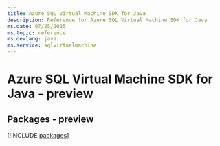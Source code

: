 ```yaml
---
title: Azure SQL Virtual Machine SDK for Java
description: Reference for Azure SQL Virtual Machine SDK for Java
ms.date: 07/25/2025
ms.topic: reference
ms.devlang: java
ms.service: sqlvirtualmachine
---
```

# Azure SQL Virtual Machine SDK for Java - preview
## Packages - preview
[!INCLUDE [packages](sql-virtual-machine-index.md)]